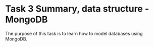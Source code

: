 # Task 3 Summary, data structure - MongoDB
The purpose of this task is to learn how to model databases using MongoDB.